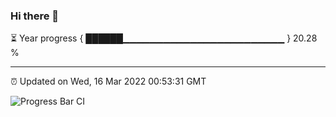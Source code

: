 ### Hi there 👋

⏳ Year progress { ██████▁▁▁▁▁▁▁▁▁▁▁▁▁▁▁▁▁▁▁▁▁▁▁▁ } 20.28 %

---

⏰ Updated on Wed, 16 Mar 2022 00:53:31 GMT

![Progress Bar CI](https://github.com/liununu/liununu/workflows/Progress%20Bar%20CI/badge.svg)
